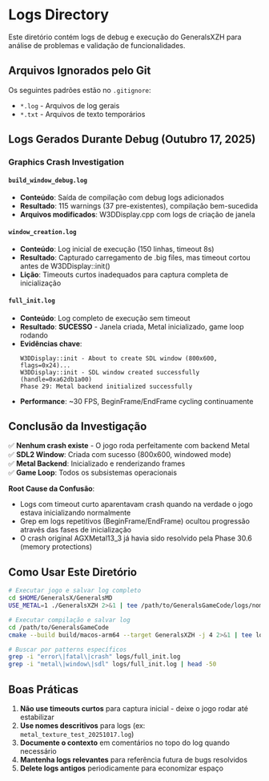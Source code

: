 # Logs Directory

Este diretório contém logs de debug e execução do GeneralsXZH para análise de problemas e validação de funcionalidades.

## Arquivos Ignorados pelo Git

Os seguintes padrões estão no `.gitignore`:
- `*.log` - Arquivos de log gerais
- `*.txt` - Arquivos de texto temporários

## Logs Gerados Durante Debug (Outubro 17, 2025)

### Graphics Crash Investigation

#### `build_window_debug.log`
- **Conteúdo**: Saída de compilação com debug logs adicionados
- **Resultado**: 115 warnings (37 pre-existentes), compilação bem-sucedida
- **Arquivos modificados**: W3DDisplay.cpp com logs de criação de janela

#### `window_creation.log`
- **Conteúdo**: Log inicial de execução (150 linhas, timeout 8s)
- **Resultado**: Capturado carregamento de .big files, mas timeout cortou antes de W3DDisplay::init()
- **Lição**: Timeouts curtos inadequados para captura completa de inicialização

#### `full_init.log`
- **Conteúdo**: Log completo de execução sem timeout
- **Resultado**: **SUCESSO** - Janela criada, Metal inicializado, game loop rodando
- **Evidências chave**:
  ```
  W3DDisplay::init - About to create SDL window (800x600, flags=0x24)...
  W3DDisplay::init - SDL window created successfully (handle=0xa62db1a00)
  Phase 29: Metal backend initialized successfully
  ```
- **Performance**: ~30 FPS, BeginFrame/EndFrame cycling continuamente

## Conclusão da Investigação

✅ **Nenhum crash existe** - O jogo roda perfeitamente com backend Metal  
✅ **SDL2 Window**: Criada com sucesso (800x600, windowed mode)  
✅ **Metal Backend**: Inicializado e renderizando frames  
✅ **Game Loop**: Todos os subsistemas operacionais  

**Root Cause da Confusão**: 
- Logs com timeout curto aparentavam crash quando na verdade o jogo estava inicializando normalmente
- Grep em logs repetitivos (BeginFrame/EndFrame) ocultou progressão através das fases de inicialização
- O crash original AGXMetal13_3 já havia sido resolvido pela Phase 30.6 (memory protections)

## Como Usar Este Diretório

```bash
# Executar jogo e salvar log completo
cd $HOME/GeneralsX/GeneralsMD
USE_METAL=1 ./GeneralsXZH 2>&1 | tee /path/to/GeneralsGameCode/logs/nome_do_teste.log

# Executar compilação e salvar log
cd /path/to/GeneralsGameCode
cmake --build build/macos-arm64 --target GeneralsXZH -j 4 2>&1 | tee logs/build_$(date +%Y%m%d_%H%M%S).log

# Buscar por patterns específicos
grep -i "error\|fatal\|crash" logs/full_init.log
grep -i "metal\|window\|sdl" logs/full_init.log | head -50
```

## Boas Práticas

1. **Não use timeouts curtos** para captura inicial - deixe o jogo rodar até estabilizar
2. **Use nomes descritivos** para logs (ex: `metal_texture_test_20251017.log`)
3. **Documente o contexto** em comentários no topo do log quando necessário
4. **Mantenha logs relevantes** para referência futura de bugs resolvidos
5. **Delete logs antigos** periodicamente para economizar espaço
